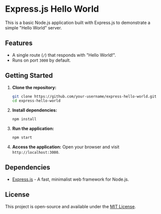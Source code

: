 # Express.js Hello World

This is a basic Node.js application built with Express.js to demonstrate a simple "Hello World" server.

## Features
- A single route (`/`) that responds with "Hello World!".
- Runs on port `3000` by default.

## Getting Started

1. **Clone the repository:**
   ```bash
   git clone https://github.com/your-username/express-hello-world.git
   cd express-hello-world
   ```

2. **Install dependencies:**
   ```bash
   npm install
   ```

3. **Run the application:**
   ```bash
   npm start
   ```

4. **Access the application:**
   Open your browser and visit `http://localhost:3000`.

## Dependencies
- [Express.js](https://expressjs.com/) - A fast, minimalist web framework for Node.js.

## License
This project is open-source and available under the [MIT License](LICENSE).
